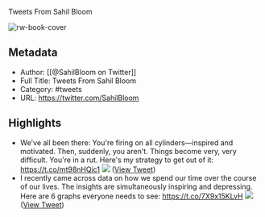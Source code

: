 Tweets From Sahil Bloom

![rw-book-cover](https://pbs.twimg.com/profile_images/1586859332104343552/V1HRpbP1.jpg)

## Metadata
- Author: [[@SahilBloom on Twitter]]
- Full Title: Tweets From Sahil Bloom
- Category: #tweets
- URL: https://twitter.com/SahilBloom

## Highlights
- We've all been there: You're firing on all cylinders—inspired and motivated. Then, suddenly, you aren't. Things become very, very difficult.
  You're in a rut.
  Here's my strategy to get out of it: https://t.co/mt98nHQic1
  ![](https://pbs.twimg.com/media/Fxic4LFWcAEHedD.jpg) ([View Tweet](https://twitter.com/SahilBloom/status/1664252554295779329))
- I recently came across data on how we spend our time over the course of our lives.
  The insights are simultaneously inspiring and depressing.
  Here are 6 graphs everyone needs to see: https://t.co/7X9x15KLvH
  ![](https://pbs.twimg.com/media/FyWAF8DWcAEQC2-.jpg) ([View Tweet](https://twitter.com/SahilBloom/status/1667880082956857346))
